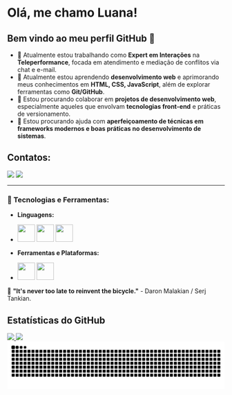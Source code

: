 # Olá, me chamo Luana! 
## Bem vindo ao meu perfil GitHub 👋

- 🔭 Atualmente estou trabalhando como **Expert em Interações** na **Teleperformance**, focada em atendimento e mediação de conflitos via chat e e-mail.
- 🌱 Atualmente estou aprendendo **desenvolvimento web** e aprimorando meus conhecimentos em **HTML, CSS, JavaScript**, além de explorar ferramentas como **Git/GitHub**.
- 👯 Estou procurando colaborar em **projetos de desenvolvimento web**, especialmente aqueles que envolvam **tecnologias front-end** e práticas de versionamento.
- 🤔 Estou procurando ajuda com **aperfeiçoamento de técnicas em frameworks modernos e boas práticas no desenvolvimento de sistemas**.

## Contatos:
<div>
<a href = "mailto:rsantos.luana@gmail.com"><img loading="lazy" src="https://img.shields.io/badge/Gmail-D14836?style=for-the-badge&logo=gmail&logoColor=white" target="_blank"></a>
<a href="https://www.linkedin.com/in/luana-ribeiro-dos-santos/" target="_blank"><img loading="lazy" src="https://img.shields.io/badge/-LinkedIn-%230077B5?style=for-the-badge&logo=linkedin&logoColor=white" target="_blank"></a>   
</div>

---

### 🌟 Tecnologias e Ferramentas:
- **Linguagens:**
-  <img src="https://cdn.jsdelivr.net/gh/devicons/devicon@latest/icons/html5/html5-original-wordmark.svg" width="40" height="40"/>  <img src="https://cdn.jsdelivr.net/gh/devicons/devicon@latest/icons/css3/css3-original-wordmark.svg" width="40" height="40"/> <img src="https://cdn.jsdelivr.net/gh/devicons/devicon@latest/icons/javascript/javascript-original.svg" width="40" height="40"/>
            
- **Ferramentas e Plataformas:**
- <img loading="lazy" src="https://cdn.jsdelivr.net/gh/devicons/devicon/icons/git/git-original.svg" width="40" height="40"/>   <img src="https://cdn.jsdelivr.net/gh/devicons/devicon@latest/icons/github/github-original-wordmark.svg" width="40" height="40"/>
            
🎯 **"It's never too late to reinvent the bicycle."** - Daron Malakian / Serj Tankian.

## Estatísticas do GitHub

<div>
<a href="https://github.com/lua-rib">
<img loading="lazy" height="180em" src="https://github-readme-stats.vercel.app/api/top-langs/?username=lua-rib&layout=compact&langs_count=7&theme=dracula"/>
<img loading="lazy" height="180em" src="https://github-readme-stats.vercel.app/api?username=lua-rib&show_icons=true&theme=dracula&include_all_commits=true&count_private=true"/>
</div>

<picture>
  <source media="(prefers-color-scheme: dark)" srcset="https://raw.githubusercontent.com/lua-rib/lua-rib/output/github-contribution-grid-snake-dark.svg">
  <source media="(prefers-color-scheme: light)" srcset="https://raw.githubusercontent.com/lua-rib/lua-rib/output/github-contribution-grid-snake.svg">
  <img alt="github contribution grid snake animation" src="https://raw.githubusercontent.com/lua-rib/lua-rib/output/github-contribution-grid-snake.svg">
</picture>




